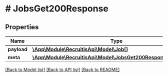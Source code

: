 # # JobsGet200Response

## Properties

Name | Type | Description | Notes
------------ | ------------- | ------------- | -------------
**payload** | [**\App\Module\RecruitisApi\Model\Job[]**](Job.md) |  | [optional]
**meta** | [**\App\Module\RecruitisApi\Model\JobsGet200ResponseOneOf1Meta**](JobsGet200ResponseOneOf1Meta.md) |  | [optional]

[[Back to Model list]](../../README.md#models) [[Back to API list]](../../README.md#endpoints) [[Back to README]](../../README.md)
